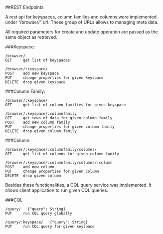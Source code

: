 ##REST Endpoints

A rest api for keyspaces, column families and columns were implemented under “/browser/”
url. These group of URLs allows to managing meta data.

All required parameters for create and update operation are passed as the same object as retrieved.

###Keyspace:
```
/browser/
GET     get list of keyspaces
​
/browser/:keyspace/
POST    add new keyspace
​PUT     change properties for given keyspace
​DELETE ​ drop given keyspace
```

###Column Family:
```
/browser/:keyspace/
GET     get list of column families for given keyspace
​
/browser/:keyspace/:columnfamily
GET     get rows of data for given column family
POST    add new column family
PUT     change properties for given column family
DELETE  drop given column family
```

###Column
```
/browser/:keyspace/:columnfamily/columns/
GET     get list of columns for given column family

/browser/:keyspace/:columnfamily/columns/:column
POST    add new column
PUT     change properties for given column
DELETE  drop given column
```

Besides these functionalities, a CQL query service was implemented. It allows client
application to run given CQL queries.

###CQL
```
/query/   {"query": String}
PUT     run CQL query globally

/query/:keyspace/   {"query": String}
PUT     run CQL query for given keyspace
```
